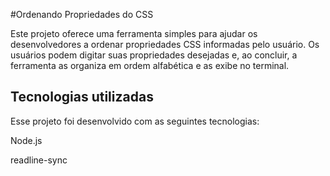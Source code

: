 
#Ordenando Propriedades do CSS

Este projeto oferece uma ferramenta simples para ajudar os desenvolvedores a ordenar propriedades CSS informadas pelo usuário. Os usuários podem digitar suas propriedades desejadas e, ao concluir, a ferramenta as organiza em ordem alfabética e as exibe no terminal.


## Tecnologias utilizadas
Esse projeto foi desenvolvido com as seguintes tecnologias:

Node.js

readline-sync